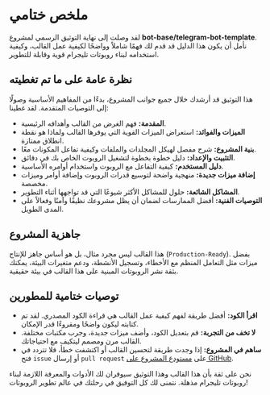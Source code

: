 
# ملخص ختامي

لقد وصلت إلى نهاية التوثيق الرسمي لمشروع **bot-base/telegram-bot-template**. نأمل أن يكون هذا الدليل قد قدم لك فهمًا شاملاً وواضحًا لكيفية عمل القالب، وكيفية استخدامه لبناء روبوتات تليجرام قوية وقابلة للتطوير.

## نظرة عامة على ما تم تغطيته

هذا التوثيق قد أرشدك خلال جميع جوانب المشروع، بدءًا من المفاهيم الأساسية وصولًا إلى التوصيات المتقدمة. لقد غطينا:

-   **المقدمة:** فهم الغرض من القالب وأهدافه الرئيسية.
-   **الميزات والفوائد:** استعراض الميزات القوية التي يوفرها القالب ولماذا هو نقطة انطلاق ممتازة.
-   **بنية المشروع:** شرح مفصل لهيكل المجلدات والملفات وكيفية تفاعل المكونات معًا.
-   **التثبيت والإعداد:** دليل خطوة بخطوة لتشغيل الروبوت الخاص بك في دقائق.
-   **دليل المستخدم:** كيفية التفاعل مع الروبوت واستخدام أوامره الأساسية.
-   **إضافة ميزات جديدة:** منهجية واضحة لتوسيع قدرات الروبوت وإضافة أوامر وميزات مخصصة.
-   **المشاكل الشائعة:** حلول للمشاكل الأكثر شيوعًا التي قد تواجهها أثناء التطوير.
-   **التوصيات الفنية:** أفضل الممارسات لضمان أن يظل مشروعك نظيفًا وآمنًا وفعالاً على المدى الطويل.

## جاهزية المشروع

هذا القالب ليس مجرد مثال، بل هو أساس جاهز للإنتاج (`Production-Ready`). بفضل ميزات مثل التعامل المنظم مع الأخطاء، وتسجيل الأنشطة، ودعم متغيرات البيئة، يمكنك بثقة نشر الروبوتات المبنية على هذا القالب في بيئة حقيقية.

## توصيات ختامية للمطورين

-   **اقرأ الكود:** أفضل طريقة لفهم كيفية عمل القالب هي قراءة الكود المصدري. لقد تم كتابته ليكون واضحًا ومقروءًا قدر الإمكان.
-   **لا تخف من التجربة:** قم بتعديل الكود، وأضف ميزات جديدة، وجرب مكتبات مختلفة. القالب مرن ومصمم ليتكيف مع احتياجاتك.
-   **ساهم في المشروع:** إذا وجدت طريقة لتحسين القالب أو اكتشفت خطأ، فلا تتردد في فتح `issue` أو إرسال `pull request` على [مستودع المشروع على GitHub](https://github.com/bot-base/telegram-bot-template).

نحن على ثقة بأن هذا القالب وهذا التوثيق سيوفران لك الأدوات والمعرفة اللازمة لبناء روبوتات تليجرام مذهلة. نتمنى لك كل التوفيق في رحلتك في عالم تطوير الروبوتات!
